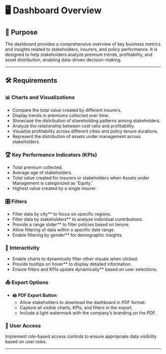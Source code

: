 # 🖥️ Dashboard Overview  

## 🎯 Purpose  
The dashboard provides a comprehensive overview of key business metrics and insights related to stakeholders, insurers, and policy performance. It is designed to help stakeholders analyze premium trends, profitability, and asset distribution, enabling data-driven decision-making.  

---

## 🛠️ Requirements  

### 📊 Charts and Visualizations  
- Compare the total value created by different insurers.
- Display trends in premiums collected over time.
- Showcase the distribution of shareholding patterns among stakeholders. 
- Analyze the relationship between cost ratio and profitability. 
- Visualize profitability across different cities and policy tenure durations. 
- Represent the distribution of assets under management across stakeholders.

### 🏆 Key Performance Indicators (KPIs)  
- Total premium collected.
- Average age of stakeholders. 
- Total value created for insurers or stakeholders when Assets under Management is categorized as 'Equity.'
- Highest value created by a single insurer.

### 🎛️ Filters  
- Filter data by city** to focus on specific regions.  
- Filter data by stakeholders** to analyze individual contributions.  
- Provide a range slider** to filter policies based on tenure.  
- Allow filtering of data within a specific date range.
- Enable filtering by gender** for demographic insights.  

### 🔄 Interactivity  
- Enable charts to dynamically filter other visuals when clicked.
- Provide tooltips on hover** to display detailed information.  
- Ensure filters and KPIs update dynamically** based on user selections.  

### 📤 Export Options  
- 🖨️ **PDF Export Button**:  
  - Allow stakeholders to download the dashboard in PDF format.  
  - Capture all visible charts, KPIs, and filters in the export.
  - Include a light watermark with the company’s branding on the PDF.

### 🔐 User Access  
Implement role-based access controls to ensure appropriate data visibility based on user roles.  

---

